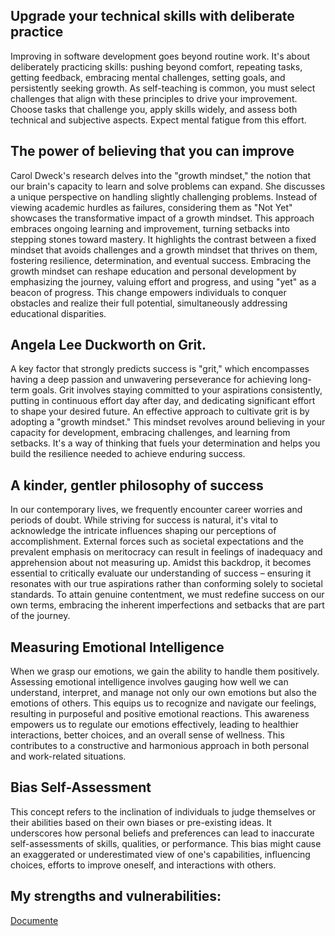 ## Upgrade your technical skills with deliberate practice
Improving in software development goes beyond routine work. It's about deliberately practicing skills: pushing beyond comfort, repeating tasks, getting feedback, embracing mental challenges, setting goals, and persistently seeking growth. As self-teaching is common, you must select challenges that align with these principles to drive your improvement. Choose tasks that challenge you, apply skills widely, and assess both technical and subjective aspects. Expect mental fatigue from this effort.
## The power of believing that you can improve
Carol Dweck's research delves into the "growth mindset," the notion that our brain's capacity to learn and solve problems can expand. She discusses a unique perspective on handling slightly challenging problems. Instead of viewing academic hurdles as failures, considering them as "Not Yet" showcases the transformative impact of a growth mindset. This approach embraces ongoing learning and improvement, turning setbacks into stepping stones toward mastery. It highlights the contrast between a fixed mindset that avoids challenges and a growth mindset that thrives on them, fostering resilience, determination, and eventual success. Embracing the growth mindset can reshape education and personal development by emphasizing the journey, valuing effort and progress, and using "yet" as a beacon of progress. This change empowers individuals to conquer obstacles and realize their full potential, simultaneously addressing educational disparities.
## Angela Lee Duckworth on Grit.
A key factor that strongly predicts success is "grit," which encompasses having a deep passion and unwavering perseverance for achieving long-term goals. Grit involves staying committed to your aspirations consistently, putting in continuous effort day after day, and dedicating significant effort to shape your desired future. An effective approach to cultivate grit is by adopting a "growth mindset." This mindset revolves around believing in your capacity for development, embracing challenges, and learning from setbacks. It's a way of thinking that fuels your determination and helps you build the resilience needed to achieve enduring success.
## A kinder, gentler philosophy of success
In our contemporary lives, we frequently encounter career worries and periods of doubt. While striving for success is natural, it's vital to acknowledge the intricate influences shaping our perceptions of accomplishment. External forces such as societal expectations and the prevalent emphasis on meritocracy can result in feelings of inadequacy and apprehension about not measuring up. Amidst this backdrop, it becomes essential to critically evaluate our understanding of success – ensuring it resonates with our true aspirations rather than conforming solely to societal standards. To attain genuine contentment, we must redefine success on our own terms, embracing the inherent imperfections and setbacks that are part of the journey.
## Measuring Emotional Intelligence
When we grasp our emotions, we gain the ability to handle them positively. Assessing emotional intelligence involves gauging how well we can understand, interpret, and manage not only our own emotions but also the emotions of others. This equips us to recognize and navigate our feelings, resulting in purposeful and positive emotional reactions. This awareness empowers us to regulate our emotions effectively, leading to healthier interactions, better choices, and an overall sense of wellness. This contributes to a constructive and harmonious approach in both personal and work-related situations.
## Bias Self-Assessment
This concept refers to the inclination of individuals to judge themselves or their abilities based on their own biases or pre-existing ideas. It underscores how personal beliefs and preferences can lead to inaccurate self-assessments of skills, qualities, or performance. This bias might cause an exaggerated or underestimated view of one's capabilities, influencing choices, efforts to improve oneself, and interactions with others.

## My strengths and vulnerabilities:

 [Documente](https://docs.google.com/document/d/11IDEabtGK84IaTsh1jsRfyLxswEr6VdyIrn7WiH94TY/edit?usp=sharing)

 
